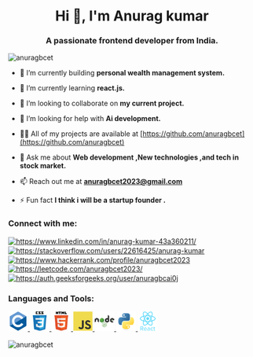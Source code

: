 <h1 align="center">Hi 👋, I'm Anurag kumar</h1>

<h3 align="center">A passionate frontend developer from India.</h3>

<p align="left"> <img src="https://komarev.com/ghpvc/?username=anuragbcet&label=Profile%20views&color=0e75b6&style=flat" alt="anuragbcet" /> </p>

- 🔭 I’m currently building **personal wealth management system.**

- 🌱 I’m currently learning **react.js.**

- 👯 I’m looking to collaborate on **my current project.**

- 🤝 I’m looking for help with **Ai development.**

- 👨‍💻 All of my projects are available at [https://github.com/anuragbcet](https://github.com/anuragbcet)

- 💬 Ask me about **Web development ,New technologies ,and tech in stock market.**

- 📫 Reach out me at **anuragbcet2023@gmail.com**

- ⚡ Fun fact **I think i will be a startup founder .**

<h3 align="left">Connect with me:</h3>
<p align="left">
<a href="https://www.linkedin.com/in/anurag-kumar-43a360211/" target="blank"><img align="center" src="https://raw.githubusercontent.com/rahuldkjain/github-profile-readme-generator/master/src/images/icons/Social/linked-in-alt.svg" alt="https://www.linkedin.com/in/anurag-kumar-43a360211/" height="30" width="40" /></a>
<a href="https://stackoverflow.com/users/22616425/anurag-kumar" target="blank"><img align="center" src="https://raw.githubusercontent.com/rahuldkjain/github-profile-readme-generator/master/src/images/icons/Social/stack-overflow.svg" alt="https://stackoverflow.com/users/22616425/anurag-kumar" height="30" width="40" /></a>
<a href="www.hackerrank.com/profile/anuragbcet2023" target="blank"><img align="center" src="https://raw.githubusercontent.com/rahuldkjain/github-profile-readme-generator/master/src/images/icons/Social/hackerrank.svg" alt="https://www.hackerrank.com/profile/anuragbcet2023" height="30" width="40" /></a>
<a href="https://leetcode.com/anuragbcet2023/" target="blank"><img align="center" src="https://raw.githubusercontent.com/rahuldkjain/github-profile-readme-generator/master/src/images/icons/Social/leet-code.svg" alt="https://leetcode.com/anuragbcet2023/" height="30" width="40" /></a>
<a href="https://auth.geeksforgeeks.org/user/anuragbcai0j" target="blank"><img align="center" src="https://raw.githubusercontent.com/rahuldkjain/github-profile-readme-generator/master/src/images/icons/Social/geeks-for-geeks.svg" alt="https://auth.geeksforgeeks.org/user/anuragbcai0j" height="30" width="40" /></a>
</p>

<h3 align="left">Languages and Tools:</h3>
<p align="left"> <a href="https://www.cprogramming.com/" target="_blank" rel="noreferrer"> <img src="https://raw.githubusercontent.com/devicons/devicon/master/icons/c/c-original.svg" alt="c" width="40" height="40"/> </a> <a href="https://www.w3schools.com/css/" target="_blank" rel="noreferrer"> <img src="https://raw.githubusercontent.com/devicons/devicon/master/icons/css3/css3-original-wordmark.svg" alt="css3" width="40" height="40"/> </a> <a href="https://www.w3.org/html/" target="_blank" rel="noreferrer"> <img src="https://raw.githubusercontent.com/devicons/devicon/master/icons/html5/html5-original-wordmark.svg" alt="html5" width="40" height="40"/> </a> <a href="https://developer.mozilla.org/en-US/docs/Web/JavaScript" target="_blank" rel="noreferrer"> <img src="https://raw.githubusercontent.com/devicons/devicon/master/icons/javascript/javascript-original.svg" alt="javascript" width="40" height="40"/> </a> <a href="https://nodejs.org" target="_blank" rel="noreferrer"> <img src="https://raw.githubusercontent.com/devicons/devicon/master/icons/nodejs/nodejs-original-wordmark.svg" alt="nodejs" width="40" height="40"/> </a> <a href="https://www.python.org" target="_blank" rel="noreferrer"> <img src="https://raw.githubusercontent.com/devicons/devicon/master/icons/python/python-original.svg" alt="python" width="40" height="40"/> </a> <a href="https://reactjs.org/" target="_blank" rel="noreferrer"> <img src="https://raw.githubusercontent.com/devicons/devicon/master/icons/react/react-original-wordmark.svg" alt="react" width="40" height="40"/> </a> </p>

<p><img align="center" src="https://github-readme-stats.vercel.app/api/top-langs?username=anuragbcet&show_icons=true&locale=en&layout=compact" alt="anuragbcet" /></p>
